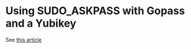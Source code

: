 # Using SUDO_ASKPASS with Gopass and a Yubikey

See [this article](https://kula.tproa.net/lnt/2021/10/yksudo/)
